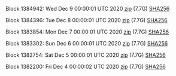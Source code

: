 Block 1384942: Wed Dec  9 00:00:01 UTC 2020 [zip](https://dash-bootstrap.ams3.digitaloceanspaces.com/mainnet/2020-12-09/bootstrap.dat.zip) (7.7G) [SHA256](https://dash-bootstrap.ams3.digitaloceanspaces.com/mainnet/2020-12-09/sha256.txt)

Block 1384396: Tue Dec  8 00:00:01 UTC 2020 [zip](https://dash-bootstrap.ams3.digitaloceanspaces.com/mainnet/2020-12-08/bootstrap.dat.zip) (7.7G) [SHA256](https://dash-bootstrap.ams3.digitaloceanspaces.com/mainnet/2020-12-08/sha256.txt)

Block 1383854: Mon Dec  7 00:00:01 UTC 2020 [zip](https://dash-bootstrap.ams3.digitaloceanspaces.com/mainnet/2020-12-07/bootstrap.dat.zip) (7.7G) [SHA256](https://dash-bootstrap.ams3.digitaloceanspaces.com/mainnet/2020-12-07/sha256.txt)

Block 1383302: Sun Dec  6 00:00:01 UTC 2020 [zip](https://dash-bootstrap.ams3.digitaloceanspaces.com/mainnet/2020-12-06/bootstrap.dat.zip) (7.7G) [SHA256](https://dash-bootstrap.ams3.digitaloceanspaces.com/mainnet/2020-12-06/sha256.txt)

Block 1382754: Sat Dec  5 00:00:01 UTC 2020 [zip](https://dash-bootstrap.ams3.digitaloceanspaces.com/mainnet/2020-12-05/bootstrap.dat.zip) (7.7G) [SHA256](https://dash-bootstrap.ams3.digitaloceanspaces.com/mainnet/2020-12-05/sha256.txt)

Block 1382200: Fri Dec  4 00:00:02 UTC 2020 [zip](https://dash-bootstrap.ams3.digitaloceanspaces.com/mainnet/2020-12-04/bootstrap.dat.zip) (7.7G) [SHA256](https://dash-bootstrap.ams3.digitaloceanspaces.com/mainnet/2020-12-04/sha256.txt)
